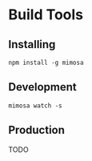 # Build Tools

## Installing

    npm install -g mimosa

## Development

    mimosa watch -s

## Production

TODO

